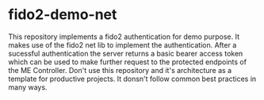 # fido2-demo-net
This repository implements a fido2 authentication for demo purpose.
It makes use of the fido2 net lib to implement the authentication. 
After a sucessful authentication the server returns a basic bearer access token which can be used to make further request to the 
protected endpoints of the ME Controller.
Don't use this repository and it's architecture as a template for productive projects. 
It donsn't follow common best practices in many ways. 
